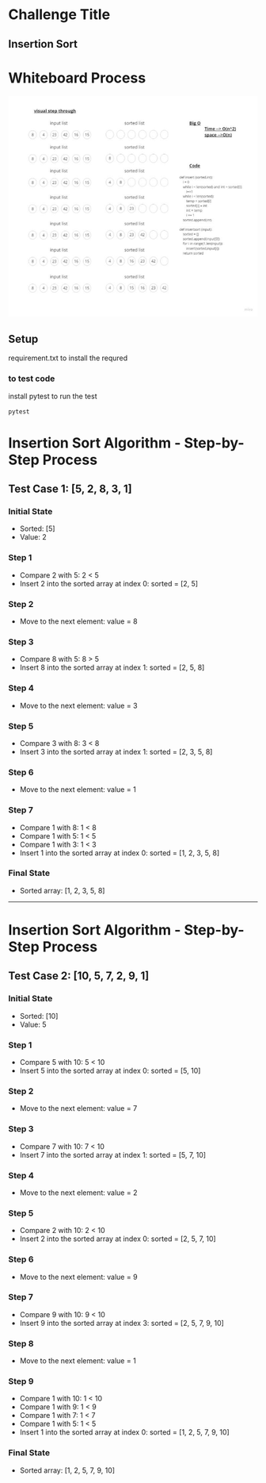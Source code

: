 # Challenge Title
##  Insertion Sort
# Whiteboard Process
![Class 26](./chall26.png)
## Setup
requirement.txt to install the requred


### to test code 
install pytest to run the test
 ```
 pytest
 ```

 # Insertion Sort Algorithm - Step-by-Step Process

## Test Case 1: [5, 2, 8, 3, 1]

### Initial State
- Sorted: [5]
- Value: 2

### Step 1
- Compare 2 with 5: 2 < 5
- Insert 2 into the sorted array at index 0: sorted = [2, 5]

### Step 2
- Move to the next element: value = 8

### Step 3
- Compare 8 with 5: 8 > 5
- Insert 8 into the sorted array at index 1: sorted = [2, 5, 8]

### Step 4
- Move to the next element: value = 3

### Step 5
- Compare 3 with 8: 3 < 8
- Insert 3 into the sorted array at index 1: sorted = [2, 3, 5, 8]

### Step 6
- Move to the next element: value = 1

### Step 7
- Compare 1 with 8: 1 < 8
- Compare 1 with 5: 1 < 5
- Compare 1 with 3: 1 < 3
- Insert 1 into the sorted array at index 0: sorted = [1, 2, 3, 5, 8]

### Final State
- Sorted array: [1, 2, 3, 5, 8]
---------------------------
# Insertion Sort Algorithm - Step-by-Step Process

## Test Case 2: [10, 5, 7, 2, 9, 1]

### Initial State
- Sorted: [10]
- Value: 5

### Step 1
- Compare 5 with 10: 5 < 10
- Insert 5 into the sorted array at index 0: sorted = [5, 10]

### Step 2
- Move to the next element: value = 7

### Step 3
- Compare 7 with 10: 7 < 10
- Insert 7 into the sorted array at index 1: sorted = [5, 7, 10]

### Step 4
- Move to the next element: value = 2

### Step 5
- Compare 2 with 10: 2 < 10
- Insert 2 into the sorted array at index 0: sorted = [2, 5, 7, 10]

### Step 6
- Move to the next element: value = 9

### Step 7
- Compare 9 with 10: 9 < 10
- Insert 9 into the sorted array at index 3: sorted = [2, 5, 7, 9, 10]

### Step 8
- Move to the next element: value = 1

### Step 9
- Compare 1 with 10: 1 < 10
- Compare 1 with 9: 1 < 9
- Compare 1 with 7: 1 < 7
- Compare 1 with 5: 1 < 5
- Insert 1 into the sorted array at index 0: sorted = [1, 2, 5, 7, 9, 10]

### Final State
- Sorted array: [1, 2, 5, 7, 9, 10]